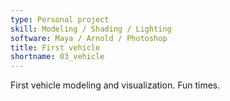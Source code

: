 ```yaml
---
type: Personal project
skill: Modeling / Shading / Lighting
software: Maya / Arnold / Photoshop
title: First vehicle
shortname: 03_vehicle
---
```


First vehicle modeling and visualization. Fun times.